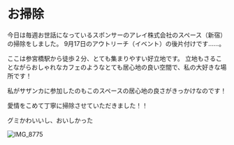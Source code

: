 # お掃除

今日は毎週お世話になっているスポンサーのアレイ株式会社のスペース（新宿）の掃除をしました。
9月17日のアウトリーチ（イベント）の後片付けです……。

ここは参宮橋駅から徒歩２分、とても集まりやすい好立地です。
立地もさることながらおしゃれなカフェのようなとても居心地の良い空間で、私の大好きな場所です！

私がサザンカに参加したのもこのスペースの居心地の良さがきっかけなのです！

愛情をこめて丁寧に掃除させていただきました！！

グミかわいいし、おいしかった

![IMG_8775](https://user-images.githubusercontent.com/101546670/193385736-f8b05d0c-7fa7-4dfc-8847-8dce823b58c3.jpg)
